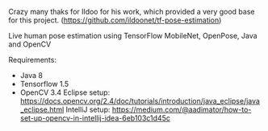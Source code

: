 Crazy many thaks for Ildoo for his work, which provided a very good base for this project.
(https://github.com/ildoonet/tf-pose-estimation)

Live human pose estimation using TensorFlow MobileNet, OpenPose, Java and OpenCV

Requirements:
- Java 8
- Tensorflow 1.5
- OpenCV 3.4
    Eclipse setup: https://docs.opencv.org/2.4/doc/tutorials/introduction/java_eclipse/java_eclipse.html
    IntelliJ setup: https://medium.com/@aadimator/how-to-set-up-opencv-in-intellij-idea-6eb103c1d45c

